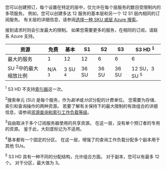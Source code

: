 您可以创建预订，每个设置在特定的层中，仅允许在每个层服务的数目受限制内的多项服务。 例如，您可以创建多达 12 服务的基本层和另一个 12 S1 层内相同的订阅服务。 有关层的详细信息，请参阅[选择一种 SKU 或层 Azure 搜索](../articles/search/search-sku-tier.md)。

接到请求时则会引发最大的限制。 如果您需要更多的服务，在相同的订阅，请联系 Azure 支持。

资源|免费|基本|S1|S2|S3 |S3 HD <sup>1</sup>
---|---|---|---|----|---|----
最大的服务 |1 |12 |12  |6 |6 |6 
SU <sup>2</sup>中的最大缩放比例|N/A <sup>3</sup>|3 SU <sup>4</sup> |36 SU|36 SU|36 SU|12 SU，3 SU <sup>5</sup>

<sup>1</sup> S3 HD 不支持[索引器](../articles/search/search-indexer-overview.md)这一次。 

<sup>2</sup>搜索单元 (SU) 是每个服务，作为*副本*或*分区*分配的计费单位。 您需要为存储、 索引和查询操作的两种资源。 若要了解有关保持下的最大限制的有效组合的详细信息，请参阅[资源查询和索引工作负载等级](../articles/search/search-capacity-planning.md)。 

<sup>3</sup>自由取决于多个订阅服务器使用的共享资源。 在这一层，没有单个预订者的专用的资源。 鉴于此，大刻度标记为不适用。

<sup>4</sup>基本都有一个固定的分区。 在这一层，增强了的查询工作负载分配多个副本用于其他 SUs。

<sup>5</sup> S3 HD 具有一种不同的分配结构，允许组合方面。 对于副本，您可以有最多 12 个。 对于分区，最大值为 3。




